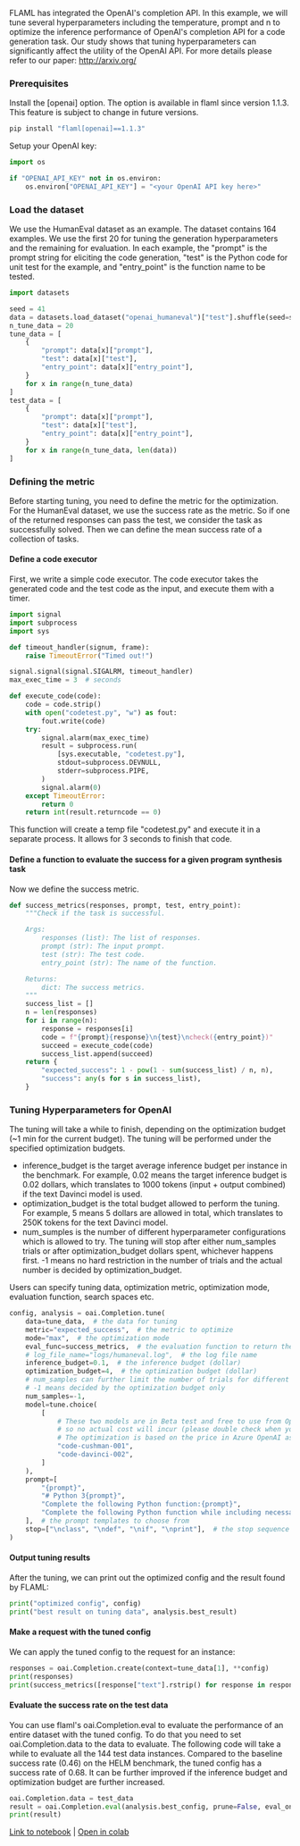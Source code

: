 FLAML has integrated the OpenAI's completion API. In this example, we will tune several hyperparameters including the temperature, prompt and n to optimize the inference performance of OpenAI's completion API for a code generation task. Our study shows that tuning hyperparameters can significantly affect the utility of the OpenAI API. For more details please refer to our paper: http://arxiv.org/

### Prerequisites

Install the [openai] option. The option is available in flaml since version 1.1.3. This feature is subject to change in future versions.
```bash
pip install "flaml[openai]==1.1.3"
```


Setup your OpenAI key:
```python
import os

if "OPENAI_API_KEY" not in os.environ:
    os.environ["OPENAI_API_KEY"] = "<your OpenAI API key here>"
```

### Load the dataset

We use the HumanEval dataset as an example. The dataset contains 164 examples. We use the first 20 for tuning the generation hyperparameters and the remaining for evaluation. In each example, the "prompt" is the prompt string for eliciting the code generation, "test" is the Python code for unit test for the example, and "entry_point" is the function name to be tested.

```python
import datasets

seed = 41
data = datasets.load_dataset("openai_humaneval")["test"].shuffle(seed=seed)
n_tune_data = 20
tune_data = [
    {
        "prompt": data[x]["prompt"],
        "test": data[x]["test"],
        "entry_point": data[x]["entry_point"],
    }
    for x in range(n_tune_data)
]
test_data = [
    {
        "prompt": data[x]["prompt"],
        "test": data[x]["test"],
        "entry_point": data[x]["entry_point"],
    }
    for x in range(n_tune_data, len(data))
]
```

### Defining the metric

Before starting tuning, you need to define the metric for the optimization. For the HumanEval dataset, we use the success rate as the metric. So if one of the returned responses can pass the test, we consider the task as successfully solved. Then we can define the mean success rate of a collection of tasks.

#### Define a code executor

First, we write a simple code executor. The code executor takes the generated code and the test code as the input, and execute them with a timer.

```python
import signal
import subprocess
import sys

def timeout_handler(signum, frame):
    raise TimeoutError("Timed out!")

signal.signal(signal.SIGALRM, timeout_handler)
max_exec_time = 3  # seconds

def execute_code(code):
    code = code.strip()
    with open("codetest.py", "w") as fout:
        fout.write(code)
    try:
        signal.alarm(max_exec_time)
        result = subprocess.run(
            [sys.executable, "codetest.py"],
            stdout=subprocess.DEVNULL,
            stderr=subprocess.PIPE,
        )
        signal.alarm(0)
    except TimeoutError:
        return 0
    return int(result.returncode == 0)
```

This function will create a temp file "codetest.py" and execute it in a separate process. It allows for 3 seconds to finish that code.

#### Define a function to evaluate the success for a given program synthesis task

Now we define the success metric.

```python
def success_metrics(responses, prompt, test, entry_point):
    """Check if the task is successful.

    Args:
        responses (list): The list of responses.
        prompt (str): The input prompt.
        test (str): The test code.
        entry_point (str): The name of the function.

    Returns:
        dict: The success metrics.
    """
    success_list = []
    n = len(responses)
    for i in range(n):
        response = responses[i]
        code = f"{prompt}{response}\n{test}\ncheck({entry_point})"
        succeed = execute_code(code)
        success_list.append(succeed)
    return {
        "expected_success": 1 - pow(1 - sum(success_list) / n, n),
        "success": any(s for s in success_list),
    }
```

### Tuning Hyperparameters for OpenAI

The tuning will take a while to finish, depending on the optimization budget (~1 min for the current budget). The tuning will be performed under the specified optimization budgets.

* inference_budget is the target average inference budget per instance in the benchmark. For example, 0.02 means the target inference budget is 0.02 dollars, which translates to 1000 tokens (input + output combined) if the text Davinci model is used.
* optimization_budget is the total budget allowed to perform the tuning. For example, 5 means 5 dollars are allowed in total, which translates to 250K tokens for the text Davinci model.
* num_sumples is the number of different hyperparameter configurations which is allowed to try. The tuning will stop after either num_samples trials or after optimization_budget dollars spent, whichever happens first. -1 means no hard restriction in the number of trials and the actual number is decided by optimization_budget.

Users can specify tuning data, optimization metric, optimization mode, evaluation function, search spaces etc.

```python
config, analysis = oai.Completion.tune(
    data=tune_data,  # the data for tuning
    metric="expected_success",  # the metric to optimize
    mode="max",  # the optimization mode
    eval_func=success_metrics,  # the evaluation function to return the success metrics
    # log_file_name="logs/humaneval.log",  # the log file name
    inference_budget=0.1,  # the inference budget (dollar)
    optimization_budget=4,  # the optimization budget (dollar)
    # num_samples can further limit the number of trials for different hyperparameter configurations;
    # -1 means decided by the optimization budget only
    num_samples=-1,
    model=tune.choice(
        [
            # These two models are in Beta test and free to use from OpenAI as of Feb 2023,
            # so no actual cost will incur (please double check when you run it). They are not free in Azure OpenAI.
            # The optimization is based on the price in Azure OpenAI as of Feb 2023.
            "code-cushman-001",
            "code-davinci-002",
        ]
    ),
    prompt=[
        "{prompt}",
        "# Python 3{prompt}",
        "Complete the following Python function:{prompt}",
        "Complete the following Python function while including necessary import statements inside the function:{prompt}",
    ],  # the prompt templates to choose from
    stop=["\nclass", "\ndef", "\nif", "\nprint"],  # the stop sequence
)
```

#### Output tuning results

After the tuning, we can print out the optimized config and the result found by FLAML:

```python
print("optimized config", config)
print("best result on tuning data", analysis.best_result)
```

#### Make a request with the tuned config

We can apply the tuned config to the request for an instance:

```python
responses = oai.Completion.create(context=tune_data[1], **config)
print(responses)
print(success_metrics([response["text"].rstrip() for response in responses["choices"]], **tune_data[1]))
```

#### Evaluate the success rate on the test data

You can use flaml's oai.Completion.eval to evaluate the performance of an entire dataset with the tuned config. To do that you need to set oai.Completion.data to the data to evaluate. The following code will take a while to evaluate all the 144 test data instances. Compared to the baseline success rate (0.46) on the HELM benchmark, the tuned config has a success rate of 0.68. It can be further improved if the inference budget and optimization budget are further increased.

```python
oai.Completion.data = test_data
result = oai.Completion.eval(analysis.best_config, prune=False, eval_only=True)
print(result)
```

[Link to notebook](https://github.com/microsoft/FLAML/blob/main/notebook/integrate_openai.ipynb) | [Open in colab](https://colab.research.google.com/github/microsoft/FLAML/blob/main/notebook/integrate_openai.ipynb)
